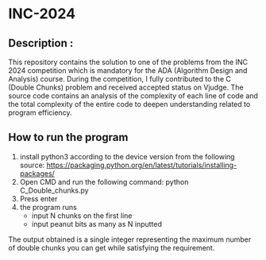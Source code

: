 # INC-2024

## Description : 
This repository contains the solution to one of the problems from the INC 2024 competition which is mandatory for the ADA (Algorithm Design and Analysis) course. During the competition, I fully contributed to the C (Double Chunks) problem and received accepted status on Vjudge. The source code contains an analysis of the complexity of each line of code and the total complexity of the entire code to deepen understanding related to program efficiency.

##
## How to run the program
1. install python3 according to the device version from the following source: https://packaging.python.org/en/latest/tutorials/installing-packages/
2. Open CMD and run the following command:
python C_Double_chunks.py
3. Press enter
4. the program runs
   - input N chunks on the first line
   - input peanut bits as many as N inputted

The output obtained is a single integer representing the maximum number of double chunks you can get while satisfying the requirement.
